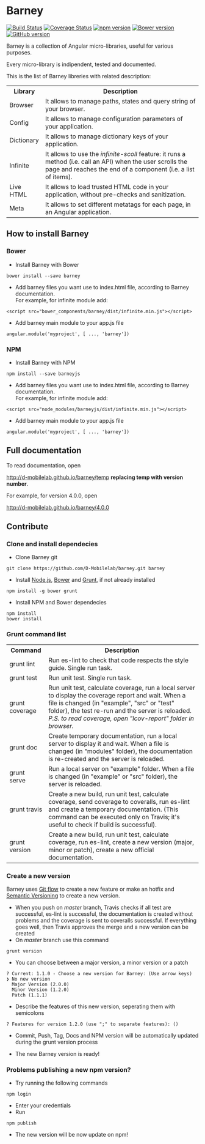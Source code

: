 # Barney

[![Build Status](https://travis-ci.org/D-Mobilelab/barney.svg?branch=master)](https://travis-ci.org/D-Mobilelab/barney)
[![Coverage Status](https://coveralls.io/repos/github/D-Mobilelab/barney/badge.svg?branch=master)](https://coveralls.io/github/D-Mobilelab/barney?branch=master)
[![npm version](https://badge.fury.io/js/barneyjs.svg)](https://badge.fury.io/js/barneyjs)
[![Bower version](https://badge.fury.io/bo/barney.svg)](https://badge.fury.io/bo/barney)
[![GitHub version](https://badge.fury.io/gh/D-Mobilelab%2Fbarney.svg)](https://badge.fury.io/gh/D-Mobilelab%2Fbarney)

Barney is a collection of Angular micro-libraries, useful for various purposes.

Every micro-library is indipendent, tested and documented.

This is the list of Barney libreries with related description: 

<table>
  <tr>
    <th>Library</th>
    <th>Description</th>
  </tr>
  <tr>
    <td>Browser</td>
    <td>It allows to manage paths, states and query string of your browser.</td>
  </tr>
  <tr>
    <td>Config</td>
    <td>It allows to manage configuration parameters of your application.</td>
  </tr>
  <tr>
    <td>Dictionary</td>
    <td>It allows to manage dictionary keys of your application.</td>
  </tr>
  <tr>
    <td>Infinite</td>
    <td>It allows to use the <i>infinite-scoll</i> feature: it runs a method (i.e. call an API) when the user scrolls the page and reaches the end of a component (i.e. a list of items).</td>
  </tr>
  <tr>
    <td>Live HTML</td>
    <td>It allows to load trusted HTML code in your application, without pre-checks and sanitization.</td>
  </tr>
  <tr>
    <td>Meta</td>
    <td>It allows to set different metatags for each page, in an Angular application.</td>
  </tr>
</table>

## How to install Barney
### Bower

- Install Barney with Bower
```
bower install --save barney
```
- Add barney files you want use to index.html file, according to Barney documentation.<br/>For example, for infinite module add:
```
<script src="bower_components/barney/dist/infinite.min.js"></script>
```
- Add barney main module to your app.js file
```
angular.module('myproject', [ ..., 'barney'])
```

### NPM

- Install Barney with NPM
```
npm install --save barneyjs
```
- Add barney files you want use to index.html file, according to Barney documentation.<br/>For example, for infinite module add:
```
<script src="node_modules/barneyjs/dist/infinite.min.js"></script>
```
- Add barney main module to your app.js file
```
angular.module('myproject', [ ..., 'barney'])
```

## Full documentation
To read documentation, open 

http://d-mobilelab.github.io/barney/temp  **replacing temp with version number**. 

For example, for version 4.0.0, open

http://d-mobilelab.github.io/barney/4.0.0 

## Contribute
### Clone and install dependecies
- Clone Barney git
```
git clone https://github.com/D-Mobilelab/barney.git barney
```
- Install [Node.js](https://nodejs.org), [Bower](http://bower.io/) and [Grunt](http://gruntjs.com/), if not already installed
```
npm install -g bower grunt
```
- Install NPM and Bower dependecies
```
npm install
bower install
```

### Grunt command list
<table>
  <tr>
    <th>Command</th>
    <th>Description</th>
  </tr>
  <tr>
    <td>grunt lint</td>
    <td>Run es-lint to check that code respects the style guide. Single run task.</td>
  </tr>
  <tr>
    <td>grunt test</td>
    <td>Run unit test. Single run task.</td>
  </tr>
  <tr>
    <td>grunt coverage</td>
    <td>Run unit test, calculate coverage, run a local server to display the coverage report and wait. When a file is changed (in "example", "src" or "test" folder), the test re-run and the server is reloaded. <br/><i>P.S. to read coverage, open "lcov-report" folder in browser.</i></td>
  </tr>
  <tr>
    <td>grunt doc</td>
    <td>Create temporary documentation, run a local server to display it and wait. When a file is changed (in "modules" folder), the documentation is re-created and the server is reloaded.</td>
  </tr>
  <tr>
    <td>grunt serve</td>
    <td>Run a local server on "example" folder. When a file is changed (in "example" or "src" folder), the server is reloaded.</td>
  </tr>
  <tr>
    <td>grunt travis</td>
    <td>Create a new build, run unit test, calculate coverage, send coverage to coveralls, run es-lint and create a temporary documentation. (This command can be executed only on Travis; it's useful to check if build is successful).</td>
  </tr>
  <tr>
    <td>grunt version</td>
    <td>Create a new build, run unit test, calculate coverage, run es-lint, create a new version (major, minor or patch), create a new official documentation.</td>
  </tr>
</table>

### Create a new version
Barney uses [Git flow](http://nvie.com/posts/a-successful-git-branching-model/) to create a new feature or make an hotfix and [Semantic Versioning](http://semver.org/) to create a new version.

- When you push on <i>master</i> branch, Travis checks if all test are successful, es-lint is successful, the documentation is created without problems and the coverage is sent to coveralls successful. If everything goes well, then Travis approves the merge and a new version can be created
- On <i>master</i> branch use this command
```
grunt version
```
- You can choose between a major version, a minor version or a patch
```
? Current: 1.1.0 - Choose a new version for Barney: (Use arrow keys)
❯ No new version 
  Major Version (2.0.0) 
  Minor Version (1.2.0) 
  Patch (1.1.1)
```
- Describe the features of this new version, seperating them with semicolons
```
? Features for version 1.2.0 (use ";" to separate features): ()
```
- Commit, Push, Tag, Docs and NPM version will be automatically updated during the grunt version process

- The new Barney version is ready!

### Problems publishing a new npm version?
 - Try running the following commands 
 
 ```
npm login
```
 - Enter your credentials
 - Run
 
 ```
npm publish
```
- The new version will be now update on npm!
